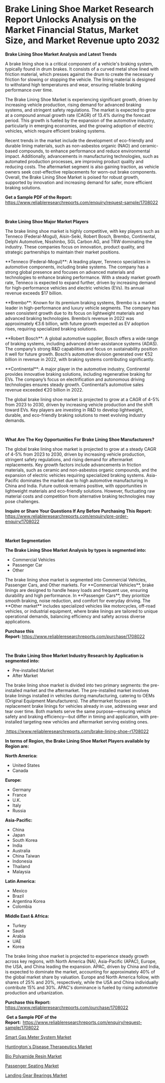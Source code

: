 <p><h1>Brake Lining Shoe Market Research Report Unlocks Analysis on the Market Financial Status, Market Size, and Market Revenue upto 2032</h1></p><p><strong>Brake Lining Shoe Market Analysis and Latest Trends</strong></p>
<p><p>A brake lining shoe is a critical component of a vehicle's braking system, typically found in drum brakes. It consists of a curved metal shoe lined with friction material, which presses against the drum to create the necessary friction for slowing or stopping the vehicle. The lining material is designed to withstand high temperatures and wear, ensuring reliable braking performance over time.</p><p>The Brake Lining Shoe Market is experiencing significant growth, driven by increasing vehicle production, rising demand for advanced braking systems, and stringent safety regulations. The market is expected to grow at a compound annual growth rate (CAGR) of 13.4% during the forecast period. This growth is fueled by the expansion of the automotive industry, particularly in emerging economies, and the growing adoption of electric vehicles, which require efficient braking systems.</p><p>Recent trends in the market include the development of eco-friendly and durable lining materials, such as non-asbestos organic (NAO) and ceramic-based compounds, to enhance performance and reduce environmental impact. Additionally, advancements in manufacturing technologies, such as automated production processes, are improving product quality and reducing costs. The aftermarket segment is also gaining traction, as vehicle owners seek cost-effective replacements for worn-out brake components. Overall, the Brake Lining Shoe Market is poised for robust growth, supported by innovation and increasing demand for safer, more efficient braking solutions.</p></p>
<p><strong>Get a Sample PDF of the Report:&nbsp;</strong> <a href="https://www.reliableresearchreports.com/enquiry/request-sample/1708022?utm_campaign=12&utm_medium=2&utm_source=Github&utm_content=ia&utm_term=22012025&utm_id=brake-lining-shoe">https://www.reliableresearchreports.com/enquiry/request-sample/1708022</a></p>
<p>&nbsp;</p>
<p><strong>Brake Lining Shoe Major Market Players</strong></p>
<p><p>The brake lining shoe market is highly competitive, with key players such as Tenneco (Federal-Mogul), Aisin-Seiki, Robert Bosch, Brembo, Continental, Delphi Automotive, Nisshinbo, SGL Carbon AG, and TRW dominating the industry. These companies focus on innovation, product quality, and strategic partnerships to maintain their market positions.</p><p>**Tenneco (Federal-Mogul)**: A leading player, Tenneco specializes in automotive components, including brake systems. The company has a strong global presence and focuses on advanced materials and technologies to enhance braking performance. With a steady market growth rate, Tenneco is expected to expand further, driven by increasing demand for high-performance vehicles and electric vehicles (EVs). Its annual revenue exceeds $17 billion.</p><p>**Brembo**: Known for its premium braking systems, Brembo is a market leader in high-performance and luxury vehicle segments. The company has seen consistent growth due to its focus on lightweight materials and advanced braking technologies. Brembo’s revenue in 2022 was approximately €3.6 billion, with future growth expected as EV adoption rises, requiring specialized braking solutions.</p><p>**Robert Bosch**: A global automotive supplier, Bosch offers a wide range of braking systems, including advanced driver-assistance systems (ADAS). The company’s strong R&D capabilities and focus on sustainability position it well for future growth. Bosch’s automotive division generated over €52 billion in revenue in 2022, with braking systems contributing significantly.</p><p>**Continental**: A major player in the automotive industry, Continental provides innovative braking solutions, including regenerative braking for EVs. The company’s focus on electrification and autonomous driving technologies ensures steady growth. Continental’s automotive sales revenue exceeded €20 billion in 2022.</p><p>The global brake lining shoe market is projected to grow at a CAGR of 4-5% from 2023 to 2030, driven by increasing vehicle production and the shift toward EVs. Key players are investing in R&D to develop lightweight, durable, and eco-friendly braking solutions to meet evolving industry demands.</p></p>
<p>&nbsp;</p>
<p><strong>What Are The Key Opportunities For Brake Lining Shoe Manufacturers?</strong></p>
<p><p>The global brake lining shoe market is projected to grow at a steady CAGR of 4-5% from 2023 to 2030, driven by increasing vehicle production, stringent safety regulations, and rising demand for aftermarket replacements. Key growth factors include advancements in friction materials, such as ceramic and non-asbestos organic compounds, and the expansion of electric vehicles requiring specialized braking systems. Asia-Pacific dominates the market due to high automotive manufacturing in China and India. Future outlook remains positive, with opportunities in lightweight materials and eco-friendly solutions. However, fluctuating raw material costs and competition from alternative braking technologies may pose challenges.</p></p>
<p><strong>Inquire or Share Your Questions If Any Before Purchasing This Report:</strong> <a href="https://www.reliableresearchreports.com/enquiry/pre-order-enquiry/1708022?utm_campaign=12&utm_medium=2&utm_source=Github&utm_content=ia&utm_term=22012025&utm_id=brake-lining-shoe">https://www.reliableresearchreports.com/enquiry/pre-order-enquiry/1708022</a></p>
<p>&nbsp;</p>
<p><strong>Market Segmentation</strong></p>
<p><strong>The Brake Lining Shoe Market Analysis by types is segmented into:</strong></p>
<p><ul><li>Commercial Vehicles</li><li>Passenger Car</li><li>Other</li></ul></p>
<p><p>The brake lining shoe market is segmented into Commercial Vehicles, Passenger Cars, and Other markets. For **Commercial Vehicles**, brake linings are designed to handle heavy loads and frequent use, ensuring durability and high performance. In **Passenger Cars**, they prioritize smooth braking, noise reduction, and comfort for everyday driving. The **Other market** includes specialized vehicles like motorcycles, off-road vehicles, or industrial equipment, where brake linings are tailored to unique operational demands, balancing efficiency and safety across diverse applications.</p></p>
<p><strong>Purchase this Report:&nbsp;</strong><a href="https://www.reliableresearchreports.com/purchase/1708022?utm_campaign=12&utm_medium=2&utm_source=Github&utm_content=ia&utm_term=22012025&utm_id=brake-lining-shoe">https://www.reliableresearchreports.com/purchase/1708022</a></p>
<p>&nbsp;</p>
<p><strong>The Brake Lining Shoe Market Industry Research by Application is segmented into:</strong></p>
<p><ul><li>Pre-installed Market</li><li>After Market</li></ul></p>
<p><p>The brake lining shoe market is divided into two primary segments: the pre-installed market and the aftermarket. The pre-installed market involves brake linings installed in vehicles during manufacturing, catering to OEMs (Original Equipment Manufacturers). The aftermarket focuses on replacement brake linings for vehicles already in use, addressing wear and tear over time. Both markets serve the same purpose—ensuring vehicle safety and braking efficiency—but differ in timing and application, with pre-installed targeting new vehicles and aftermarket serving existing ones.</p></p>
<p><a href="https://www.reliableresearchreports.com/brake-lining-shoe-r1708022?utm_campaign=12&utm_medium=2&utm_source=Github&utm_content=ia&utm_term=22012025&utm_id=brake-lining-shoe">&nbsp;https://www.reliableresearchreports.com/brake-lining-shoe-r1708022</a></p>
<p><strong>In terms of Region, the Brake Lining Shoe Market Players available by Region are:</strong></p>
<p>
    <p> <strong> North America: </strong>
        <ul>
            <li>United States</li>
            <li>Canada</li>
        </ul>
        </p> 
    <p> <strong> Europe: </strong>
        <ul>
            <li>Germany</li>
            <li>France</li>
            <li>U.K.</li>
            <li>Italy</li>
            <li>Russia</li>
        </ul>
        </p> 
    <p> <strong> Asia-Pacific: </strong>
        <ul>
            <li>China</li>
            <li>Japan</li>
            <li>South Korea</li>
            <li>India</li>
            <li>Australia</li>
            <li>China Taiwan</li>
            <li>Indonesia</li>
            <li>Thailand</li>
            <li>Malaysia</li>
        </ul>
        </p> 
    <p> <strong> Latin America: </strong>
        <ul>
            <li>Mexico</li>
            <li>Brazil</li>
            <li>Argentina Korea</li>
            <li>Colombia</li>
        </ul>
        </p> 
    <p> <strong> Middle East & Africa: </strong>
        <ul>
            <li>Turkey</li>
            <li>Saudi</li>
            <li>Arabia</li>
            <li>UAE</li>
            <li>Korea</li>
        </ul>
    </p>
    </p>
<p><p>The brake lining shoe market is projected to experience steady growth across key regions, with North America (NA), Asia-Pacific (APAC), Europe, the USA, and China leading the expansion. APAC, driven by China and India, is expected to dominate the market, accounting for approximately 40% of the global market share by valuation. Europe and North America follow, with shares of 25% and 20%, respectively, while the USA and China individually contribute 15% and 30%. APAC's dominance is fueled by rising automotive production and urbanization.</p></p>
<p><strong>Purchase this Report: </strong><a href="https://www.reliableresearchreports.com/purchase/1708022?utm_campaign=12&utm_medium=2&utm_source=Github&utm_content=ia&utm_term=22012025&utm_id=brake-lining-shoe">https://www.reliableresearchreports.com/purchase/1708022</a></p>
<p>&nbsp;<strong>Get a Sample PDF of the Report:&nbsp;&nbsp;</strong><a href="https://www.reliableresearchreports.com/enquiry/request-sample/1708022?utm_campaign=12&utm_medium=2&utm_source=Github&utm_content=ia&utm_term=22012025&utm_id=brake-lining-shoe">https://www.reliableresearchreports.com/enquiry/request-sample/1708022</a></p>
<p><strong></strong></p>
<p><p><a href="https://www.linkedin.com/pulse/smart-gas-meter-system-market-size-growth-type-application-l7opf?utm_campaign=12&utm_medium=2&utm_source=Github&utm_content=ia&utm_term=22012025&utm_id=brake-lining-shoe">Smart Gas Meter System Market</a></p><p><a href="https://www.linkedin.com/pulse/huntingtons-disease-therapeutics-industry-resonance-57-amplification-cid4f?utm_campaign=12&utm_medium=2&utm_source=Github&utm_content=ia&utm_term=22012025&utm_id=brake-lining-shoe">Huntington`s Disease Therapeutics Market</a></p><p><a href="https://www.linkedin.com/pulse/acomprehensive-analysis-onthe-sizedynamicsand-expected-development-cfcuf?utm_campaign=12&utm_medium=2&utm_source=Github&utm_content=ia&utm_term=22012025&utm_id=brake-lining-shoe">Bio Polyamide Resin Market</a></p><p><a href="https://github.com/gukenneth26571/Market-Research-Report-List-1/blob/main/passenger-seating-market.md?utm_campaign=12&utm_medium=2&utm_source=Github&utm_content=ia&utm_term=22012025&utm_id=brake-lining-shoe">Passenger Seating Market</a></p><p><a href="https://github.com/ChiragRp1/Market-Research-Report-List-7/blob/main/landing-gear-bearings-market.md?utm_campaign=12&utm_medium=2&utm_source=Github&utm_content=ia&utm_term=22012025&utm_id=brake-lining-shoe">Landing Gear Bearings Market</a></p></p>